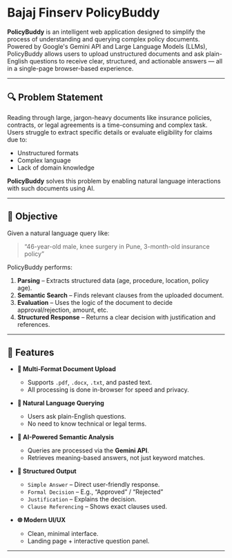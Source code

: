 # Bajaj Finserv PolicyBuddy

**PolicyBuddy** is an intelligent web application designed to simplify the process of understanding and querying complex policy documents. Powered by Google's Gemini API and Large Language Models (LLMs), PolicyBuddy allows users to upload unstructured documents and ask plain-English questions to receive clear, structured, and actionable answers — all in a single-page browser-based experience.

---

## 🔍 Problem Statement

Reading through large, jargon-heavy documents like insurance policies, contracts, or legal agreements is a time-consuming and complex task. Users struggle to extract specific details or evaluate eligibility for claims due to:

- Unstructured formats
- Complex language
- Lack of domain knowledge

**PolicyBuddy** solves this problem by enabling natural language interactions with such documents using AI.

---

## 🎯 Objective

Given a natural language query like:

> “46-year-old male, knee surgery in Pune, 3-month-old insurance policy”

PolicyBuddy performs:

1. **Parsing** – Extracts structured data (age, procedure, location, policy age).
2. **Semantic Search** – Finds relevant clauses from the uploaded document.
3. **Evaluation** – Uses the logic of the document to decide approval/rejection, amount, etc.
4. **Structured Response** – Returns a clear decision with justification and references.

---

## 🚀 Features

- **📄 Multi-Format Document Upload**
  - Supports `.pdf`, `.docx`, `.txt`, and pasted text.
  - All processing is done in-browser for speed and privacy.

- **💬 Natural Language Querying**
  - Users ask plain-English questions.
  - No need to know technical or legal terms.

- **🧠 AI-Powered Semantic Analysis**
  - Queries are processed via the **Gemini API**.
  - Retrieves meaning-based answers, not just keyword matches.

- **📑 Structured Output**
  - `Simple Answer` – Direct user-friendly response.
  - `Formal Decision` – E.g., “Approved” / “Rejected”
  - `Justification` – Explains the decision.
  - `Clause Referencing` – Shows exact clauses used.

- **🌐 Modern UI/UX**
  - Clean, minimal interface.
  - Landing page + interactive question panel.

---

